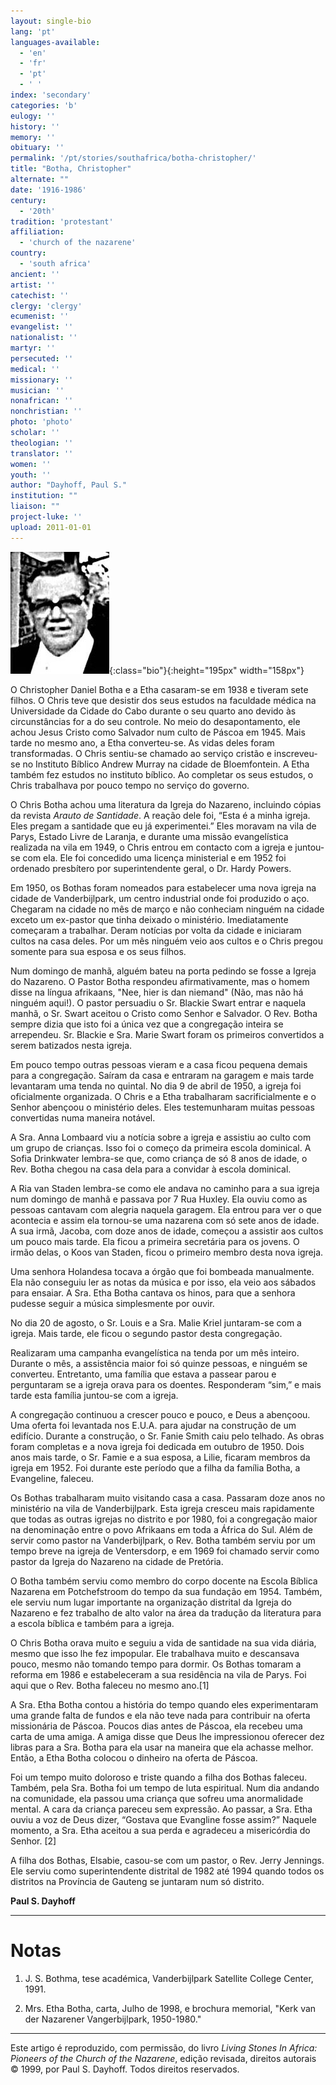 ```yaml
---
layout: single-bio
lang: 'pt'
languages-available:
  - 'en'
  - 'fr'
  - 'pt'
  - ' '
index: 'secondary'
categories: 'b'
eulogy: ''
history: ''
memory: ''
obituary: ''
permalink: '/pt/stories/southafrica/botha-christopher/'
title: "Botha, Christopher"
alternate: ""
date: '1916-1986'
century:
  - '20th'
tradition: 'protestant'
affiliation:
  - 'church of the nazarene'
country:
  - 'south africa'
ancient: ''
artist: ''
catechist: ''
clergy: 'clergy'
ecumenist: ''
evangelist: ''
nationalist: ''
martyr: ''
persecuted: ''
medical: ''
missionary: ''
musician: ''
nonafrican: ''
nonchristian: ''
photo: 'photo'
scholar: ''
theologian: ''
translator: ''
women: ''
youth: ''
author: "Dayhoff, Paul S."
institution: ""
liaison: ""
project-luke: ''
upload: 2011-01-01
---
```


![botha-Christopher](/images/bio-pics/southafrica/botha-christopher/botha-christopher.jpg){:class="bio"}{:height="195px" width="158px"}

O Christopher Daniel Botha e a Etha casaram-se em 1938 e tiveram sete filhos. O Chris teve que desistir dos seus estudos na faculdade médica na Universidade da Cidade do Cabo durante o seu quarto ano devido às circunstâncias for a do seu controle. No meio do desapontamento, ele achou Jesus Cristo como Salvador num culto de Páscoa em 1945. Mais tarde no mesmo ano, a Etha converteu-se. As vidas deles foram transformadas. O Chris sentiu-se chamado ao serviço cristão e inscreveu-se no Instituto Bíblico Andrew Murray na cidade de Bloemfontein. A Etha também fez estudos no instituto bíblico. Ao completar os seus estudos, o Chris trabalhava por pouco tempo no serviço do governo.

O Chris Botha achou uma literatura da Igreja do Nazareno, incluindo cópias da revista *Arauto de Santidade*. A reação dele foi, “Esta é a minha igreja. Eles pregam a santidade que eu já experimentei.” Eles moravam na vila de Parys, Estado Livre de Laranja, e durante uma missão evangelística realizada na vila em 1949, o Chris entrou em contacto com a igreja e juntou-se com ela. Ele foi concedido uma licença ministerial e em 1952 foi ordenado presbítero por superintendente geral, o Dr. Hardy Powers.

Em 1950, os Bothas foram nomeados para estabelecer uma nova igreja na cidade de Vanderbijlpark, um centro industrial onde foi produzido o aço. Chegaram na cidade no mês de março e não conheciam ninguém na cidade exceto um ex-pastor que tinha deixado o ministério. Imediatamente começaram a trabalhar. Deram notícias por volta da cidade e iniciaram cultos na casa deles. Por um mês ninguém veio aos cultos e o Chris pregou somente para sua esposa e os seus filhos.

Num domingo de manhã, alguém bateu na porta pedindo se fosse a Igreja do Nazareno. O Pastor Botha respondeu afirmativamente, mas o homem disse na língua afrikaans, "Nee, hier is dan niemand" (Não, mas não há ninguém aqui!). O pastor persuadiu o Sr. Blackie Swart entrar e naquela manhã, o Sr. Swart aceitou o Cristo como Senhor e Salvador. O Rev. Botha sempre dizia que isto foi a única vez que a congregação inteira se arrependeu. Sr. Blackie e Sra. Marie Swart foram os primeiros convertidos a serem batizados nesta igreja.

Em pouco tempo outras pessoas vieram e a casa ficou pequena demais para a congregação. Saíram da casa e entraram na garagem e mais tarde levantaram uma tenda no quintal. No dia 9 de abril de 1950, a igreja foi oficialmente organizada. O Chris e a Etha trabalharam sacrificialmente e o Senhor abençoou o ministério deles. Eles testemunharam muitas pessoas convertidas numa maneira notável.

A Sra. Anna Lombaard viu a notícia sobre a igreja e assistiu ao culto com um grupo de crianças. Isso foi o começo da primeira escola dominical. A Sofia Drinkwater lembra-se que, como criança de só 8 anos de idade, o Rev. Botha chegou na casa dela para a convidar à escola dominical.

A Ria van Staden lembra-se como ele andava no caminho para a sua igreja num domingo de manhã e passava por 7 Rua Huxley. Ela ouviu como as pessoas cantavam com alegria naquela garagem. Ela entrou para ver o que acontecia e assim ela tornou-se uma nazarena com só sete anos de idade. A sua irmã, Jacoba, com doze anos de idade, começou a assistir aos cultos um pouco mais tarde. Ela ficou a primeira secretária para os jovens. O irmão delas, o Koos van Staden, ficou o primeiro membro desta nova igreja.

Uma senhora Holandesa tocava a órgão que foi bombeada manualmente. Ela não conseguiu ler as notas da música e por isso, ela veio aos sábados para ensaiar. A Sra. Etha Botha cantava os hinos, para que a senhora pudesse seguir a música simplesmente por ouvir.

No dia 20 de agosto, o Sr. Louis e a Sra. Malie Kriel juntaram-se com a igreja. Mais tarde, ele ficou o segundo pastor desta congregação.

Realizaram uma campanha evangelística na tenda por um mês inteiro. Durante o mês, a assistência maior foi só quinze pessoas, e ninguém se converteu. Entretanto, uma família que estava a passear parou e perguntaram se a igreja orava para os doentes. Responderam “sim,” e mais tarde esta família juntou-se com a igreja.

A congregação continuou a crescer pouco e pouco, e Deus a abençoou. Uma oferta foi levantada nos E.U.A. para ajudar na construção de um edifício. Durante a construção, o Sr. Fanie Smith caiu pelo telhado. As obras foram completas e a nova igreja foi dedicada em outubro de 1950. Dois anos mais tarde, o Sr. Famie e a sua esposa, a Lilie, ficaram membros da igreja em 1952. Foi durante este período que a filha da família Botha, a Evangeline, faleceu.

Os Bothas trabalharam muito visitando casa a casa. Passaram doze anos no ministério na vila de Vanderbijlpark. Esta igreja cresceu mais rapidamente que todas as outras igrejas no distrito e por 1980, foi a congregação maior na denominação entre o povo Afrikaans em toda a África do Sul. Além de servir como pastor na Vanderbijlpark, o Rev. Botha também serviu por um tempo breve na igreja de Ventersdorp, e em 1969 foi chamado servir como pastor da Igreja do Nazareno na cidade de Pretória.

O Botha também serviu como membro do corpo docente na Escola Bíblica Nazarena em Potchefstroom do tempo da sua fundação em 1954. Também, ele serviu num lugar importante na organização distrital da Igreja do Nazareno e fez trabalho de alto valor na área da tradução da literatura para a escola bíblica e também para a igreja.

O Chris Botha orava muito e seguiu a vida de santidade na sua vida diária, mesmo que isso lhe fez impopular. Ele trabalhava muito e descansava pouco, mesmo não tomando tempo para dormir. Os Bothas tomaram a reforma em 1986 e estabeleceram a sua residência na vila de Parys. Foi aqui que o Rev. Botha faleceu no mesmo ano.[1]

A Sra. Etha Botha contou a história do tempo quando eles experimentaram uma grande falta de fundos e ela não teve nada para contribuir na oferta missionária de Páscoa. Poucos dias antes de Páscoa, ela recebeu uma carta de uma amiga. A amiga disse que Deus lhe impressionou oferecer dez libras para a Sra. Botha para ela usar na maneira que ela achasse melhor. Então, a Etha Botha colocou o dinheiro na oferta de Páscoa.

Foi um tempo muito doloroso e triste quando a filha dos Bothas faleceu. Também, pela Sra. Botha foi um tempo de luta espiritual. Num dia andando na comunidade, ela passou uma criança que sofreu uma anormalidade mental. A cara da criança pareceu sem expressão. Ao passar, a Sra. Etha ouviu a voz de Deus dizer, “Gostava que Evangline fosse assim?”  Naquele momento, a Sra. Etha aceitou a sua perda e agradeceu a misericórdia do Senhor. [2]

A filha dos Bothas, Elsabie, casou-se com um pastor, o Rev. Jerry Jennings. Ele serviu como superintendente distrital de 1982 até 1994 quando todos os distritos na Província de Gauteng se juntaram num só distrito.

**Paul S. Dayhoff**

---

# Notas
1. J. S. Bothma, tese académica, Vanderbijlpark Satellite College Center, 1991.

2. Mrs. Etha Botha, carta, Julho de 1998, e brochura memorial, "Kerk van der Nazarener Vangerbijlpark, 1950-1980."

---

Este artigo é reproduzido, com permissão, do livro *Living Stones In Africa: Pioneers of the Church of the Nazarene*, edição revisada, direitos autorais © 1999, por Paul S. Dayhoff. Todos direitos reservados.

